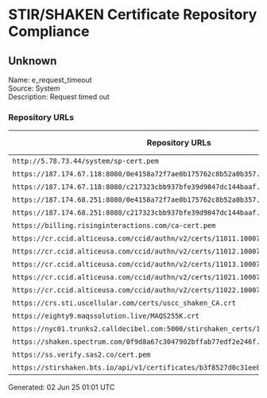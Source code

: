 # STIR/SHAKEN Certificate Repository Compliance

## Unknown

Name: e_request_timeout\
Source: System\
Description: Request timed out
### Repository URLs

| Repository URLs | Not After |  Problems | Link |
|-----------------|-----------|-----------|------|
| `http://5.78.73.44/system/sp-cert.pem` |  | true | [view](../../REPOS/b0374bbc02468fce87fb9e2571c88d76469f3119/README.md) |
| `https://187.174.67.118:8080/0e4158a72f7ae0b175762c8b52a0b357.cer` |  | true | [view](../../REPOS/31f8bc90c6a6b2fe0f55720201275bba86a34082/README.md) |
| `https://187.174.67.118:8080/c217323cbb937bfe39d9847dc144baaf.cer` |  | true | [view](../../REPOS/0b828ddf82f7680a5b9c34c5032916d01bcf2dc9/README.md) |
| `https://187.174.68.251:8080/0e4158a72f7ae0b175762c8b52a0b357.cer` |  | true | [view](../../REPOS/11c9c4c3114bf6e53136f617bbac66de25f9c9c9/README.md) |
| `https://187.174.68.251:8080/c217323cbb937bfe39d9847dc144baaf.cer` |  | true | [view](../../REPOS/e6d56f18a2c3948c677cff7f219cceabf781d87d/README.md) |
| `https://billing.risinginteractions.com/ca-cert.pem` |  | true | [view](../../REPOS/c87827911c42d949eeb3ab72d37f994dc3371aaf/README.md) |
| `https://cr.ccid.alticeusa.com/ccid/authn/v2/certs/11011.10007` |  | true | [view](../../REPOS/c96c93f0c3bbb7cba42a3e6c7ac34e8ae6f9caeb/README.md) |
| `https://cr.ccid.alticeusa.com/ccid/authn/v2/certs/11012.10007` |  | true | [view](../../REPOS/fa75bcee2e3746a474a51e77513151c4a459df9c/README.md) |
| `https://cr.ccid.alticeusa.com/ccid/authn/v2/certs/11013.10007` |  | true | [view](../../REPOS/84bb5d975780b2dcb9ef44bfd379a2defa932e5f/README.md) |
| `https://cr.ccid.alticeusa.com/ccid/authn/v2/certs/11021.10007` |  | true | [view](../../REPOS/d7aa26b0beeab515cea6e351a452e7e36f79a7de/README.md) |
| `https://cr.ccid.alticeusa.com/ccid/authn/v2/certs/11022.10007` |  | true | [view](../../REPOS/f0fef40686e9f573ca8e66dd7ae6658709bfa59a/README.md) |
| `https://crs.sti.uscellular.com/certs/uscc_shaken_CA.crt` |  | true | [view](../../REPOS/b2a4177b5a547e2a4c30c52aa4ff68a0b2d2899c/README.md) |
| `https://eighty9.maqssolution.live/MAQS255K.crt` |  | true | [view](../../REPOS/fcc4cdb4bed5d498cd31b0ea1cfc1d7a847951c5/README.md) |
| `https://nyc01.trunks2.calldecibel.com:5000/stirshaken_certs/149K.pem` |  | true | [view](../../REPOS/b16568b0edf5403b4e836d10e1494c45c935b2c2/README.md) |
| `https://shaken.spectrum.com/0f9d8a67c3047902bffab77edf2e246f.cer` |  | true | [view](../../REPOS/db132053f61d4ba8b4e509a349df3718a418bdb1/README.md) |
| `https://ss.verify.sas2.co/cert.pem` |  | true | [view](../../REPOS/4db9e0762985e72566407f6b4893a7cd30ce5a47/README.md) |
| `https://stirshaken.bts.io/api/v1/certificates/b3f8527d0c31ee0d9d9e19da01e8cf68.cer` |  | true | [view](../../REPOS/bbcb5a6f6b8ed016e644dc0203c867ebe0aa902c/README.md) |


Generated: 02 Jun 25 01:01 UTC